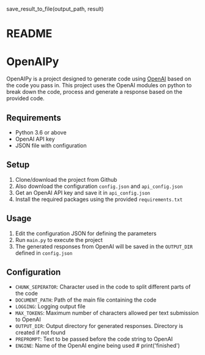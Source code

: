 save_result_to_file(output_path, result)

# README

# OpenAIPy

OpenAIPy is a project designed to generate code using [OpenAI](https://openai.com) based on the code you pass in. This project uses the OpenAI modules on python to break down the code, process and generate a response based on the provided code.

## Requirements
- Python 3.6 or above 
- OpenAI API key
- JSON file with configuration

## Setup

1. Clone/download the project from Github
2. Also download the configuration `config.json` and `api_config.json` 
3. Get an OpenAI API key and save it in `api_config.json`
4. Install the required packages using the provided `requirements.txt`

## Usage 

1. Edit the configuration JSON for defining the parameters
2. Run `main.py` to execute the project
3. The generated responses from OpenAI will be saved in the `OUTPUT_DIR` defined in `config.json`

## Configuration

- `CHUNK_SEPERATOR`: Character used in the code to split different parts of the code
- `DOCUMENT_PATH`: Path of the main file containing the code
- `LOGGING`: Logging output file
- `MAX_TOKENS`: Maximum number of characters allowed per text submission to OpenAI
- `OUTPUT_DIR`: Output directory for generated responses. Directory is created if not found
- `PREPROMPT`: Text to be passed before the code string to OpenAI
- `ENGINE`: Name of the OpenAI engine being used #     print('finished')